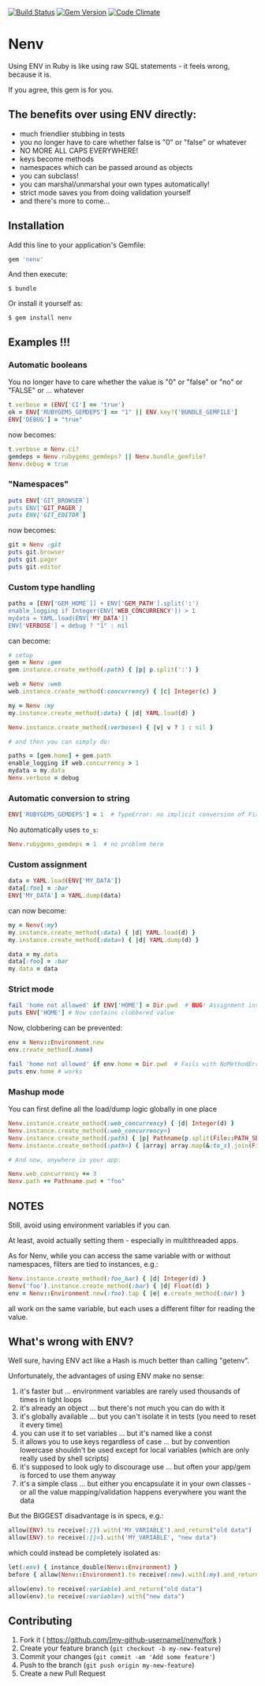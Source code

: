 [![Build Status](https://travis-ci.org/e2/nenv.png?branch=master)](https://travis-ci.org/e2/nenv)
[![Gem Version](http://img.shields.io/gem/v/nenv.svg)](http://badge.fury.io/rb/nenv)
[![Code Climate](https://codeclimate.com/github/e2/nenv/badges/gpa.svg)](https://codeclimate.com/github/e2/nenv)

# Nenv

Using ENV in Ruby is like using raw SQL statements - it feels wrong, because it is.

If you agree, this gem is for you.

## The benefits over using ENV directly:

- much friendlier stubbing in tests
- you no longer have to care whether false is "0" or "false" or whatever
- NO MORE ALL CAPS EVERYWHERE!
- keys become methods
- namespaces which can be passed around as objects
- you can subclass!
- you can marshal/unmarshal your own types automatically!
- strict mode saves you from doing validation yourself
- and there's more to come...


## Installation

Add this line to your application's Gemfile:

```ruby
gem 'nenv'
```

And then execute:

    $ bundle

Or install it yourself as:

    $ gem install nenv


## Examples !!!


### Automatic booleans

You no longer have to care whether the value is "0" or "false" or "no" or "FALSE" or ... whatever

```ruby
t.verbose = (ENV['CI'] == 'true')
ok = ENV['RUBYGEMS_GEMDEPS'] == "1" || ENV.key?('BUNDLE_GEMFILE']
ENV['DEBUG'] = "true"

```

now becomes:

```ruby
t.verbose = Nenv.ci?
gemdeps = Nenv.rubygems_gemdeps? || Nenv.bundle_gemfile?
Nenv.debug = true
```

### "Namespaces"

```ruby
puts ENV['GIT_BROWSER`]
puts ENV['GIT_PAGER`]
puts ENV['GIT_EDITOR`]
```

now becomes:

```ruby
git = Nenv :git
puts git.browser
puts git.pager
puts git.editor
```

### Custom type handling

```ruby
paths = [ENV['GEM_HOME`]] + ENV['GEM_PATH'].split(':')
enable_logging if Integer(ENV['WEB_CONCURRENCY']) > 1
mydata = YAML.load(ENV['MY_DATA'])
ENV['VERBOSE'] = debug ? "1" : nil
```

can become:

```ruby
# setup
gem = Nenv :gem
gem.instance.create_method(:path) { |p| p.split(':') }

web = Nenv :web
web.instance.create_method(:concurrency) { |c| Integer(c) }

my = Nenv :my
my.instance.create_method(:data) { |d| YAML.load(d) }

Nenv.instance.create_method(:verbose=) { |v| v ? 1 : nil }

# and then you can simply do:

paths = [gem.home] + gem.path
enable_logging if web.concurrency > 1
mydata = my.data
Nenv.verbose = debug
```

### Automatic conversion to string

```ruby
ENV['RUBYGEMS_GEMDEPS'] = 1  # TypeError: no implicit conversion of Fixnum into String
```

No automatically uses `to_s`:

```ruby
Nenv.rubygems_gemdeps = 1  # no problem here
```


### Custom assignment

```ruby
data = YAML.load(ENV['MY_DATA'])
data[:foo] = :bar
ENV['MY_DATA'] = YAML.dump(data)
```

can now become:

```ruby
my = Nenv(:my)
my.instance.create_method(:data) { |d| YAML.load(d) }
my.instance.create_method(:data=) { |d| YAML.dump(d) }

data = my.data
data[:foo] = :bar
my.data = data
```

### Strict mode

```ruby
fail 'home not allowed' if ENV['HOME'] = Dir.pwd  # BUG! Assignment instead of comparing!
puts ENV['HOME'] # Now contains clobbered value
```

Now, clobbering can be prevented:

```ruby
env = Nenv::Environment.new
env.create_method(:home)

fail 'home not allowed' if env.home = Dir.pwd  # Fails with NoMethodError
puts env.home # works
```

### Mashup mode

You can first define all the load/dump logic globally in one place

```ruby
Nenv.instance.create_method(:web_concurrency) { |d| Integer(d) }
Nenv.instance.create_method(:web_concurrency=)
Nenv.instance.create_method(:path) { |p| Pathname(p.split(File::PATH_SEPARATOR)) }
Nenv.instance.create_method(:path=) { |array| array.map(&:to_s).join(File::PATH_SEPARATOR) }

# And now, anywhere in your app:

Nenv.web_concurrency += 3
Nenv.path += Pathname.pwd + "foo"

```

## NOTES

Still, avoid using environment variables if you can.

At least, avoid actually setting them - especially in multithreaded apps.

As for Nenv, while you can access the same variable with or without namespaces,
filters are tied to instances, e.g.:

```ruby
Nenv.instance.create_method(:foo_bar) { |d| Integer(d) }
Nenv('foo').instance.create_method(:bar) { |d| Float(d) }
env = Nenv::Environment.new(:foo).tap { |e| e.create_method(:bar) }
```

all work on the same variable, but each uses a different filter for reading the value.


## What's wrong with ENV?

Well sure, having ENV act like a Hash is much better than calling "getenv".

Unfortunately, the advantages of using ENV make no sense:

1) it's faster but ... environment variables are rarely used thousands of times in tight loops
2) it's already an object ... but there's not much you can do with it
3) it's globally available ... but you can't isolate it in tests (you need to reset it every time)
4) you can use it to set variables ... but it's named like a const
5) it allows you to use keys regardless of case ... but by convention lowercase shouldn't be used except for local variables (which are only really used by shell scripts)
6) it's supposed to look ugly to discourage use ... but often your app/gem is forced to use them anyway
7) it's a simple class ... but either you encapsulate it in your own classes - or all the value mapping/validation happens everywhere you want the data


But the BIGGEST disadvantage is in specs, e.g.:

```ruby
allow(ENV).to receive(:[]).with('MY_VARIABLE').and_return("old data")
allow(ENV).to receive(:[]=).with('MY_VARIABLE', "new data")
```

which could instead be completely isolated as:

```ruby
let(:env) { instance_double(Nenv::Environment) }
before { allow(Nenv::Environment).to receive(:new).with(:my).and_return(env) }

allow(env).to receive(:variable).and_return("old data")
allow(env).to receive(:variable=).with("new data")
```


## Contributing

1. Fork it ( https://github.com/[my-github-username]/nenv/fork )
2. Create your feature branch (`git checkout -b my-new-feature`)
3. Commit your changes (`git commit -am 'Add some feature'`)
4. Push to the branch (`git push origin my-new-feature`)
5. Create a new Pull Request
